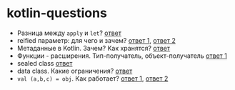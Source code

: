# kotlin-questions

* Разница между `apply` и `let`? [ответ](https://medium.com/@elye.project/mastering-kotlin-standard-functions-run-with-let-also-and-apply-9cd334b0ef84)
* reified параметр: для чего и зачем? [ответ 1](https://kotlinlang.org/docs/reference/inline-functions.html#reified-type-parameters), [ответ 2](https://stackoverflow.com/questions/45949584/how-does-the-reified-keyword-in-kotlin-work)
* Метаданные в Kotlin. Зачем? Как хранятся? [ответ](https://speakerdeck.com/takhion/exploiting-kotlin-metadata-plus-annotation-processing)
* Функции - расширения. Тип-получатель, объект-получатель [ответ 1](https://stackoverflow.com/questions/45875491/what-is-a-receiver-in-kotlin)
* sealed class [ответ](https://stackoverflow.com/questions/50772328/what-are-sealed-classes-in-kotlin)
* data class. Какие ограничения? [ответ](https://kotlinlang.org/docs/reference/data-classes.html)
* ```val (a,b,c) = obj```. Как работает? [ответ 1](http://kotlinlang.org/docs/reference/multi-declarations.html), [ответ 2](https://www.baeldung.com/kotlin-destructuring-declarations) 
